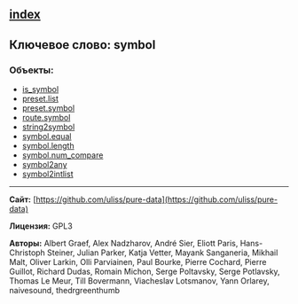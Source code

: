 [index](../index.html)
---

## Ключевое слово: symbol

### Объекты:
* [is_symbol](../is_symbol.html)
* [preset.list](../preset.list.html)
* [preset.symbol](../preset.symbol.html)
* [route.symbol](../route.symbol.html)
* [string2symbol](../string2symbol.html)
* [symbol.equal](../symbol.equal.html)
* [symbol.length](../symbol.length.html)
* [symbol.num_compare](../symbol.num_compare.html)
* [symbol2any](../symbol2any.html)
* [symbol2intlist](../symbol2intlist.html)

---
**Сайт:** [https://github.com/uliss/pure-data](https://github.com/uliss/pure-data)

**Лицензия:** GPL3

**Авторы:** Albert Graef, Alex Nadzharov, André Sier, Eliott Paris, Hans-Christoph Steiner, Julian Parker, Katja Vetter, Mayank Sanganeria, Mikhail Malt, Oliver Larkin, Olli Parviainen, Paul Bourke, Pierre Cochard, Pierre Guillot, Richard Dudas, Romain Michon, Serge Poltavsky, Serge Potlavsky, Thomas Le Meur, Till Bovermann, Viacheslav Lotsmanov, Yann Orlarey, naivesound, thedrgreenthumb
